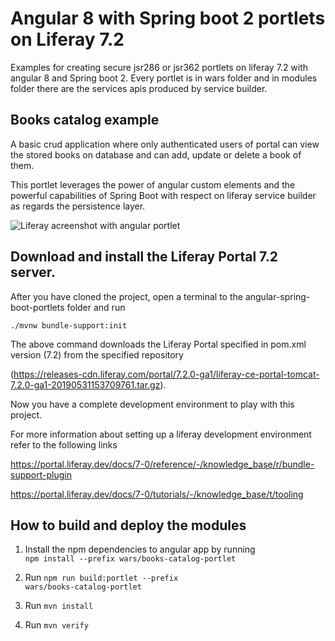 # Angular 8 with Spring boot 2 portlets on Liferay 7.2
Examples for creating secure jsr286 or jsr362 portlets on liferay 7.2 with angular 8 and Spring boot 2.
Every portlet is in wars folder and in modules folder there are the services apis produced by service builder.

## Books catalog example
A basic crud application where only authenticated users of portal can view the stored books on database and can add, update or delete a book of them.

This portlet leverages the power of angular custom elements and the powerful capabilities of Spring Boot with respect on liferay service builder as regards the persistence layer.

<img src=screenshots/authorized.png  alt="Liferay acreenshot with angular portlet"/>

## Download and install the Liferay Portal 7.2 server.
After you have cloned the project, open a terminal to the angular-spring-boot-portlets folder and run

<code>./mvnw bundle-support:init</code>

The above command downloads the Liferay Portal specified in pom.xml version (7.2) from the specified repository

(https://releases-cdn.liferay.com/portal/7.2.0-ga1/liferay-ce-portal-tomcat-7.2.0-ga1-20190531153709761.tar.gz). 

Now you have a complete development environment to  play with this project.  

For more information about setting up a liferay development environment refer to the following links

https://portal.liferay.dev/docs/7-0/reference/-/knowledge_base/r/bundle-support-plugin

https://portal.liferay.dev/docs/7-0/tutorials/-/knowledge_base/t/tooling

## How to build and deploy the modules
1) Install the npm dependencies to angular app by running <br/>
<code>npm install --prefix wars/books-catalog-portlet</code>

2) Run <code>npm run build:portlet --prefix wars/books-catalog-portlet</code>

3) Run <code>mvn install</code>

4) Run <code>mvn verify</code>

